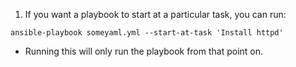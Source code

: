 1) If you want a playbook to start at a particular task, you can run:
```
ansible-playbook someyaml.yml --start-at-task 'Install httpd'
```

* Running this will only run the playbook from that point on. 
